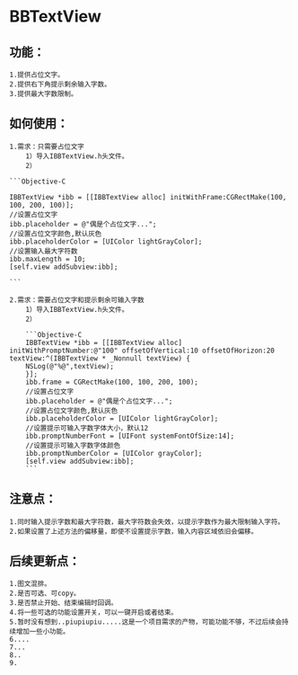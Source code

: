 # BBTextView
## 功能：
    1.提供占位文字。
    2.提供右下角提示剩余输入字数。
    3.提供最大字数限制。

## 如何使用：
    1.需求：只需要占位文字
        1）导入IBBTextView.h头文件。
        2）
    
    ```Objective-C
    
    IBBTextView *ibb = [[IBBTextView alloc] initWithFrame:CGRectMake(100, 100, 200, 100)];
    //设置占位文字
    ibb.placeholder = @"偶是个占位文字...";
    //设置占位文字颜色,默认灰色
    ibb.placeholderColor = [UIColor lightGrayColor];
    //设置输入最大字符数
    ibb.maxLength = 10;
    [self.view addSubview:ibb];
    
    ```
        
    2.需求：需要占位文字和提示剩余可输入字数
        1）导入IBBTextView.h头文件。
        2）
        
        ```Objective-C
        IBBTextView *ibb = [[IBBTextView alloc] initWithPromptNumber:@"100" offsetOfVertical:10 offsetOfHorizon:20 textView:^(IBBTextView * _Nonnull textView) {
        NSLog(@"%@",textView);
        }];
        ibb.frame = CGRectMake(100, 100, 200, 100);
        //设置占位文字
        ibb.placeholder = @"偶是个占位文字...";
        //设置占位文字颜色,默认灰色
        ibb.placeholderColor = [UIColor lightGrayColor];
        //设置提示可输入字数字体大小，默认12
        ibb.promptNumberFont = [UIFont systemFontOfSize:14];
        //设置提示可输入字数字体颜色
        ibb.promptNumberColor = [UIColor grayColor];
        [self.view addSubview:ibb];
        ```

## 注意点：
    1.同时输入提示字数和最大字符数，最大字符数会失效，以提示字数作为最大限制输入字符。
    2.如果设置了上述方法的偏移量，即使不设置提示字数，输入内容区域依旧会偏移。

## 后续更新点：
    1.图文混排。
    2.是否可选、可copy。
    3.是否禁止开始、结束编辑时回调。
    4.将一些可选的功能设置开关，可以一键开启或者结束。
    5.暂时没有想到..piupiupiu.....这是一个项目需求的产物，可能功能不够，不过后续会持续增加一些小功能。
    6....
    7...
    8..
    9.
